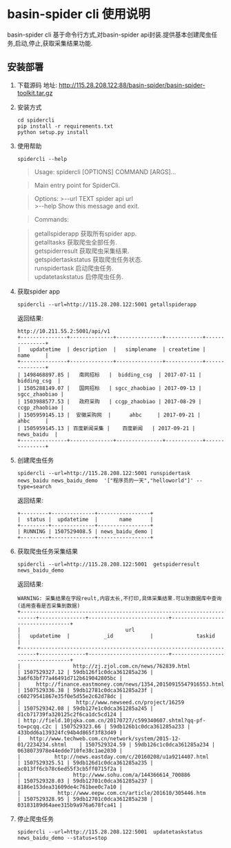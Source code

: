 # basin-spider cli 使用说明
basin-spider cli 基于命令行方式,对basin-spider api封装.提供基本创建爬虫任务,启动,停止,获取采集结果功能.

## 安装部署
1. 下载源码
地址: http://115.28.208.122:88/basin-spider/basin-spider-toolkit.tar.gz
2. 安装方式

    ~~~
    cd spidercli
    pip install -r requirements.txt
    python setup.py install
    ~~~

3. 使用帮助
    
    ~~~
    spidercli --help
    ~~~

    >Usage: spidercli [OPTIONS] COMMAND [ARGS]...

    >Main entry point for SpiderCli.

    >Options:
        >--url TEXT  spider api url  
        >--help      Show this message and exit.

    >Commands:

    >  getallspiderapp      获取所有spider app.  
      getalltasks          获取爬虫全部任务.  
      getspiderresult      获取爬虫采集结果.  
      getspidertaskstatus  获取爬虫任务状态.  
      runspidertask        启动爬虫任务.   
      updatetaskstatus     启停爬虫任务.   

4. 获取spider app

    ~~~
    spidercli --url=http://115.28.208.122:5001 getallspiderapp
    ~~~
    返回结果:

    ~~~
    http://10.211.55.2:5001/api/v1
    +---------------+--------------+---------------+------------+---------------+
    |   updatetime  | description  |   simplename  | createtime |      name     |
    +---------------+--------------+---------------+------------+---------------+
    | 1498468897.85 |   南网招标   |  bidding_csg  | 2017-07-11 |  bidding_csg  |
    | 1505288149.07 |   国网招标   | sgcc_zhaobiao | 2017-09-13 | sgcc_zhaobiao |
    | 1503988577.53 |   政府采购   | ccgp_zhaobiao | 2017-08-29 | ccgp_zhaobiao |
    | 1505959145.13 |  安徽采购网  |      ahbc     | 2017-09-21 |      ahbc     |
    | 1505959145.13 | 百度新闻采集 |    百度新闻   | 2017-09-21 |   news_baidu  |
    +---------------+--------------+---------------+------------+---------------+
    ~~~

5. 创建爬虫任务

    ~~~
    spidercli --url=http://115.28.208.122:5001 runspidertask  news_baidu news_baidu_demo  '["程序员的一天","helloworld"]' --type=search
    ~~~
    返回结果:

    ~~~
    +---------+--------------+-----------------+
    |  status |  updatetime  |       name      |
    +---------+--------------+-----------------+
    | RUNNING | 1507529408.5 | news_baidu_demo |
    +---------+--------------+-----------------+
    ~~~

6. 获取爬虫任务采集结果

    ~~~
    spidercli --url=http://115.28.208.122:5001  getspiderresult news_baidu_demo
    ~~~
    返回结果:

    ~~~
    WARNING: 采集结果在字段reult,内容太长,不打印,具体采集结果.可以到数据库中查询(适用查看是否采集到数据)
    +------------------------------------------------------------------------+---------------+--------------------------+----------------------------------+
    |                                  url                                   |   updatetime  |           _id            |              taskid              |
    +------------------------------------------------------------------------+---------------+--------------------------+----------------------------------+
    |                 http://zj.zjol.com.cn/news/762839.html                 | 1507529327.12 | 59db126f1c0dca361285a236 | 3a6f63bf77a46491d712b619042805bc |
    |     http://finance.eastmoney.com/news/1354,20150915547916553.html      | 1507529336.38 | 59db12781c0dca361285a23f | c60279541867e35f0e5d55e2c62d78dc |
    |                  http://www.newseed.cn/project/16259                   | 1507529342.08 | 59db127e1c0dca361285a245 | d1cb71739fa320125c2f6ca1dc5cd124 |
    | http://field.10jqka.com.cn/20170727/c599340607.shtml?qq-pf-to=pcqq.c2c | 1507529323.66 | 59db126b1c0dca361285a233 | 433bdd6a139324fc94b4d865f3f83d49 |
    |   http://www.techweb.com.cn/network/system/2015-12-01/2234234.shtml    | 1507529324.59 | 59db126c1c0dca361285a234 | 0638073978e44edde710fe38c1ae2030 |
    |           http://news.eastday.com/c/20160208/u1a9214407.html           | 1507529325.51 | 59db126d1c0dca361285a235 | ac013ff6cb78c6ed55f3cb5ff0715f2a |
    |                 http://www.sohu.com/a/144366614_700886                 | 1507529328.03 | 59db12701c0dca361285a237 | 8186e153dea31609de4c761bee0c7a10 |
    |            http://www.eepw.com.cn/article/201610/305446.htm            | 1507529328.95 | 59db12701c0dca361285a238 | 03183189d64aee315b9a976a678fca41 |
    ~~~

7. 停止爬虫任务

    ~~~
    spidercli --url=http://115.28.208.122:5001  updatetaskstatus news_baidu_demo --status=stop
    ~~~


